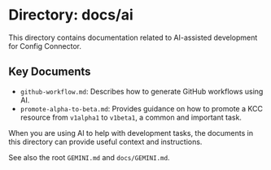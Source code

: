 # Directory: docs/ai

This directory contains documentation related to AI-assisted development for Config Connector.

## Key Documents

*   `github-workflow.md`: Describes how to generate GitHub workflows using AI.
*   `promote-alpha-to-beta.md`: Provides guidance on how to promote a KCC resource from `v1alpha1` to `v1beta1`, a common and important task.

When you are using AI to help with development tasks, the documents in this directory can provide useful context and instructions.

See also the root `GEMINI.md` and `docs/GEMINI.md`.
